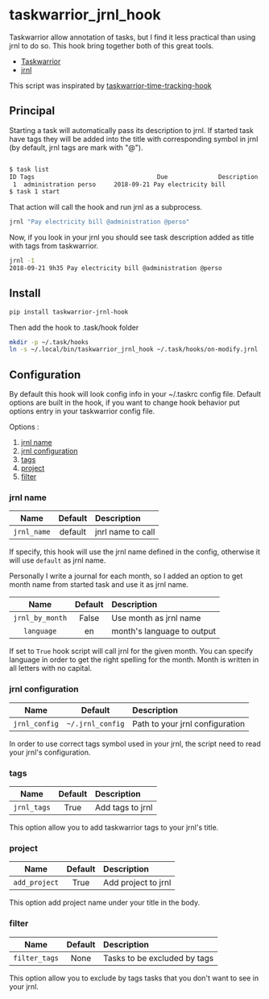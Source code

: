 # taskwarrior_jrnl_hook

Taskwarrior allow annotation of tasks, but I find it less practical than using jrnl to do so. This hook bring together both of this great tools.

* [Taskwarrior](https://taskwarrior.org)
* [jrnl](http://jrnl.sh)

This script was inspirated by [taskwarrior-time-tracking-hook](https://github.com/kostajh/taskwarrior-time-tracking-hook)

## Principal

Starting a task will automatically pass its description to jrnl. If started task have tags they will be added into the title with corresponding symbol in jrnl (by default, jrnl tags are mark with "@").

```sh

$ task list
ID Tags                                  Due              Description       
 1  administration perso     2018-09-21 Pay electricity bill
$ task 1 start
```

That action will call the hook and run jrnl as a subprocess.

```sh
jrnl "Pay electricity bill @administration @perso"
```

Now, if you look in your jrnl you should see task description added as title with tags from taskwarrior.

```sh
jrnl -1
2018-09-21 9h35 Pay electricity bill @administration @perso
```

## Install

```sh
pip install taskwarrior-jrnl-hook
```

Then add the hook to .task/hook folder

```sh
mkdir -p ~/.task/hooks
ln -s ~/.local/bin/taskwarrior_jrnl_hook ~/.task/hooks/on-modify.jrnl
```

## Configuration

By default this hook will look config info in your ~/.taskrc config file. Default options are built in the hook, if you want to change hook behavior put options entry in your taskwarrior config file.

Options :

1. [jrnl name](#jrnl_name)
2. [jrnl configuration](#jrnl_configuration)
3. [tags](#tags)
4. [project](#project)
5. [filter](#filter)

### jrnl name
    
|Name|Default|Description|
|:--------:|:----------:|:------------------|
|`jrnl_name` | default | jnrl name to call|

If specify, this hook will use the jrnl name defined in the config, otherwise it will use `default` as jrnl name.

Personally I write a journal for each month, so I added an option to get month name from started task and use it as jrnl name.

|Name|Default|Description|
|:--------:|:----------:|:------------------|
|`jrnl_by_month` | False | Use month as jrnl name|
|`language` | en | month's language to output| 

If set to `True` hook script will call jrnl for the given month. You can specify language in order to get the right spelling for the month. Month is written in all letters with no capital. 

### jrnl configuration

|Name|Default|Description|
|:--------:|:----------:|:------------------|
|`jrnl_config` | `~/.jrnl_config` | Path to your jrnl configuration|

In order to use correct tags symbol used in your jrnl, the script need to read your jrnl's configuration.

### tags

|Name|Default|Description|
|:--------:|:----------:|:------------------|
|`jrnl_tags` | True | Add tags to jrnl|

This option allow you to add taskwarrior tags to your jrnl's title.

### project

|Name|Default|Description|
|:--------:|:----------:|:------------------|
|`add_project` | True | Add project to jrnl|

This option add project name under your title in the body.

### filter 

|Name|Default|Description|
|:--------:|:----------:|:------------------|
|`filter_tags` | None | Tasks to be excluded by tags|

This option allow you to exclude by tags tasks that you don't want to see in your jrnl.



